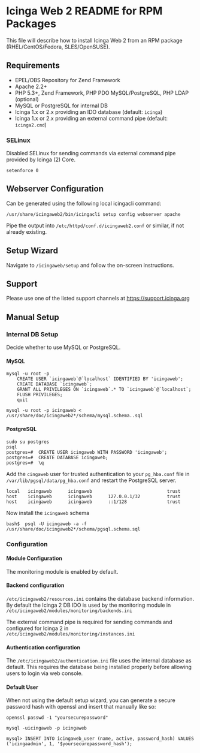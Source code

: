 # Icinga Web 2 README for RPM Packages

This file will describe how to install Icinga Web 2 from an RPM
package (RHEL/CentOS/Fedora, SLES/OpenSUSE).

## Requirements

* EPEL/OBS Repository for Zend Framework
* Apache 2.2+
* PHP 5.3+, Zend Framework, PHP PDO MySQL/PostgreSQL, PHP LDAP (optional)
* MySQL or PostgreSQL for internal DB
* Icinga 1.x or 2.x providing an IDO database (default: `icinga`)
* Icinga 1.x or 2.x providing an external command pipe (default: `icinga2.cmd`)

### SELinux

Disabled SELinux for sending commands via external command pipe
provided by Icinga (2) Core.

    setenforce 0

## Webserver Configuration

Can be generated using the following local icingacli command:

    /usr/share/icingaweb2/bin/icingacli setup config webserver apache

Pipe the output into `/etc/httpd/conf.d/icingaweb2.conf` or similar,
if not already existing.

## Setup Wizard

Navigate to `/icingaweb/setup` and follow the on-screen instructions.


## Support

Please use one of the listed support channels at https://support.icinga.org


## Manual Setup

### Internal DB Setup

Decide whether to use MySQL or PostgreSQL.

#### MySQL

    mysql -u root -p
        CREATE USER `icingaweb`@`localhost` IDENTIFIED BY 'icingaweb';
        CREATE DATABASE `icingaweb`;
        GRANT ALL PRIVILEGES ON `icingaweb`.* TO `icingaweb`@`localhost`;
        FLUSH PRIVILEGES;
        quit

    mysql -u root -p icingaweb < /usr/share/doc/icingaweb2*/schema/mysql.schema..sql

#### PostgreSQL

    sudo su postgres
    psql
    postgres=#  CREATE USER icingaweb WITH PASSWORD 'icingaweb';
    postgres=#  CREATE DATABASE icingaweb;
    postgres=#  \q

Add the `cingaweb` user for trusted authentication to your `pg_hba.conf` file
in `/var/lib/pgsql/data/pg_hba.conf` and restart the PostgreSQL server.

    local   icingaweb      icingaweb                            trust
    host    icingaweb      icingaweb      127.0.0.1/32          trust
    host    icingaweb      icingaweb      ::1/128               trust

Now install the `icingaweb` schema

    bash$  psql -U icingaweb -a -f /usr/share/doc/icingaweb2*/schema/pgsql.schema.sql


### Configuration

#### Module Configuration

The monitoring module is enabled by default.

#### Backend configuration

`/etc/icingaweb2/resources.ini` contains the database backend information.
By default the Icinga 2 DB IDO is used by the monitoring module in
`/etc/icingaweb2/modules/monitoring/backends.ini`

The external command pipe is required for sending commands
and configured for Icinga 2 in
`/etc/icingaweb2/modules/monitoring/instances.ini`

#### Authentication configuration

The `/etc/icingaweb2/authentication.ini` file uses the internal database as
default. This requires the database being installed properly before
allowing users to login via web console.

#### Default User

When not using the default setup wizard, you can generate a secure password hash with openssl
and insert that manually like so:

    openssl passwd -1 "yoursecurepassword"

    mysql -uicingaweb -p icingaweb

    mysql> INSERT INTO icingaweb_user (name, active, password_hash) VALUES ('icingaadmin', 1, '$yoursecurepassword_hash');

